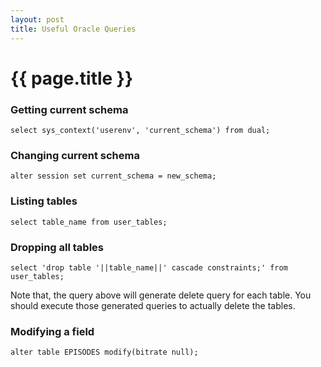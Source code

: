 ```yaml
---
layout: post
title: Useful Oracle Queries
---
```


{{ page.title }}
================

### Getting current schema

```
select sys_context('userenv', 'current_schema') from dual;
```

### Changing current schema

```
alter session set current_schema = new_schema;
```

### Listing tables

```
select table_name from user_tables;
````

### Dropping all tables

```
select 'drop table '||table_name||' cascade constraints;' from user_tables;
```

Note that, the query above will generate delete query for each table. You should execute those generated queries to actually delete the tables.

### Modifying a field

```
alter table EPISODES modify(bitrate null);
```

